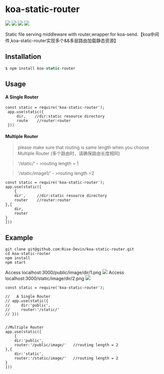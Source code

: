 
# koa-static-router
![](https://img.shields.io/badge/npm-1.1.7-blue.svg)
![](https://img.shields.io/badge/build-passing-brightgreen.svg)
![](https://img.shields.io/badge/license-MIT-brightgreen.svg)
![](https://img.shields.io/badge/downloads-68/m-red.svg)




Static file serving middleware with router,wrapper for koa-send.【koa中间件,koa-static-router实现多个&&多层路由加载静态资源】

## Installation

```js
$ npm install koa-static-router
```

## Usage
#### A Single Router
```
const static = require('koa-static-router');
 app.use(static({
     dir,    //dir:static resource directory
     route    //router:router
 }))
```

#### Multiple Router 
> please make sure that routing is same length when you choose Multiple Router   (多个路由时，请确保路由长度相同)

> '/static/'         - >routing length = 1

> '/static/image1/'  - >routing length =2
```
const static = require('koa-static-router');
app.use(static([
    {
    dir',     //dir:static resource directory
    router    //router:router
},{
    dir,
    router  
}
]))
```

## Example
```
git clone git@github.com:Rise-Devin/koa-static-router.git
cd koa-static-router
npm install 
npm start
```
Access localhost:3000/public/image/dir/1.png
![](https://github.com/Rise-Devin/koa-static-router/blob/master/img/public.png?raw=true)
Access localhost:3000/static/image/dir/2.png
![](https://github.com/Rise-Devin/koa-static-router/blob/master/img/static.png?raw=true)
```
const static = require('koa-static-router');

//   A Single Router
// app.use(static({
//     dir:'public',
//     router:'/static/'   
// }))


//Multiple Router
app.use(static([
    {
    dir:'public',     
    router:'/public/image/'   //routing length = 2
},{
    dir:'static',
    router:'/static/image/'   //routing length = 2
}
]))
```
